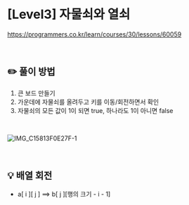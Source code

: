 #  [Level3] 자물쇠와 열쇠

https://programmers.co.kr/learn/courses/30/lessons/60059

</br>

## ✏️ 풀이 방법

1. 큰 보드 만들기
2. 가운데에 자물쇠를 올려두고 키를 이동/회전하면서 확인
3. 자물쇠의 모든 값이 1이 되면 true, 하나라도 1이 아니면 false
</br>

![IMG_C15813F0E27F-1](https://user-images.githubusercontent.com/59083189/157873809-96ec01c3-a8be-4a41-9fad-f86bd432d5a1.jpeg)

</br>

## 💡 배열 회전
- a[ i ][ j ]   ==>   b[ j ][행의 크기 - i - 1]




<br/>
 
                 
